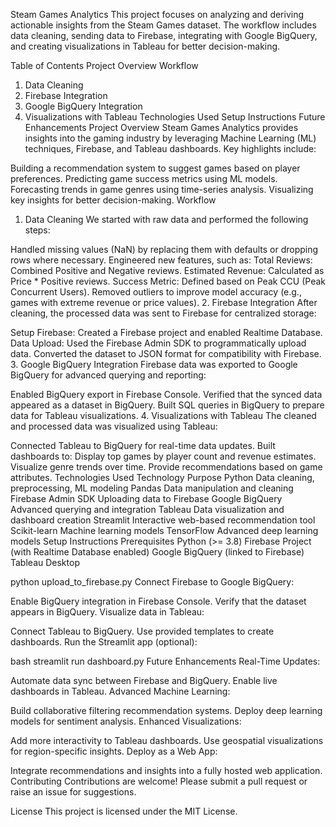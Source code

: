 Steam Games Analytics
This project focuses on analyzing and deriving actionable insights from the Steam Games dataset. The workflow includes data cleaning, sending data to Firebase, integrating with Google BigQuery, and creating visualizations in Tableau for better decision-making.

Table of Contents
Project Overview
Workflow
1. Data Cleaning
2. Firebase Integration
3. Google BigQuery Integration
4. Visualizations with Tableau
Technologies Used
Setup Instructions
Future Enhancements
Project Overview
Steam Games Analytics provides insights into the gaming industry by leveraging Machine Learning (ML) techniques, Firebase, and Tableau dashboards. Key highlights include:

Building a recommendation system to suggest games based on player preferences.
Predicting game success metrics using ML models.
Forecasting trends in game genres using time-series analysis.
Visualizing key insights for better decision-making.
Workflow
1. Data Cleaning
We started with raw data and performed the following steps:

Handled missing values (NaN) by replacing them with defaults or dropping rows where necessary.
Engineered new features, such as:
Total Reviews: Combined Positive and Negative reviews.
Estimated Revenue: Calculated as Price * Positive reviews.
Success Metric: Defined based on Peak CCU (Peak Concurrent Users).
Removed outliers to improve model accuracy (e.g., games with extreme revenue or price values).
2. Firebase Integration
After cleaning, the processed data was sent to Firebase for centralized storage:

Setup Firebase: Created a Firebase project and enabled Realtime Database.
Data Upload:
Used the Firebase Admin SDK to programmatically upload data.
Converted the dataset to JSON format for compatibility with Firebase.
3. Google BigQuery Integration
Firebase data was exported to Google BigQuery for advanced querying and reporting:

Enabled BigQuery export in Firebase Console.
Verified that the synced data appeared as a dataset in BigQuery.
Built SQL queries in BigQuery to prepare data for Tableau visualizations.
4. Visualizations with Tableau
The cleaned and processed data was visualized using Tableau:

Connected Tableau to BigQuery for real-time data updates.
Built dashboards to:
Display top games by player count and revenue estimates.
Visualize genre trends over time.
Provide recommendations based on game attributes.
Technologies Used
Technology	Purpose
Python	Data cleaning, preprocessing, ML modeling
Pandas	Data manipulation and cleaning
Firebase Admin SDK	Uploading data to Firebase
Google BigQuery	Advanced querying and integration
Tableau	Data visualization and dashboard creation
Streamlit	Interactive web-based recommendation tool
Scikit-learn	Machine learning models
TensorFlow	Advanced deep learning models
Setup Instructions
Prerequisites
Python (>= 3.8)
Firebase Project (with Realtime Database enabled)
Google BigQuery (linked to Firebase)
Tableau Desktop

python upload_to_firebase.py
Connect Firebase to Google BigQuery:

Enable BigQuery integration in Firebase Console.
Verify that the dataset appears in BigQuery.
Visualize data in Tableau:

Connect Tableau to BigQuery.
Use provided templates to create dashboards.
Run the Streamlit app (optional):

bash
streamlit run dashboard.py
Future Enhancements
Real-Time Updates:

Automate data sync between Firebase and BigQuery.
Enable live dashboards in Tableau.
Advanced Machine Learning:

Build collaborative filtering recommendation systems.
Deploy deep learning models for sentiment analysis.
Enhanced Visualizations:

Add more interactivity to Tableau dashboards.
Use geospatial visualizations for region-specific insights.
Deploy as a Web App:

Integrate recommendations and insights into a fully hosted web application.
Contributing
Contributions are welcome! Please submit a pull request or raise an issue for suggestions.

License
This project is licensed under the MIT License.

